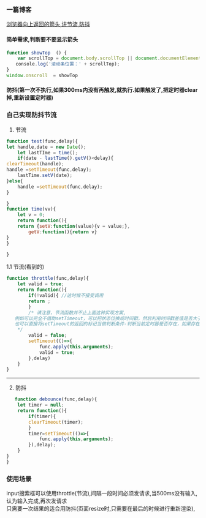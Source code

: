 ### 一篇博客
[浏览器向上返回的箭头,讲节流,防抖](https://segmentfault.com/a/1190000018428170)

#### 简单需求,判断要不要显示箭头
```js
function showTop  () {
    var scrollTop = document.body.scrollTop || document.documentElement.scrollTop;
　　console.log('滚动条位置：' + scrollTop);
}
window.onscroll  = showTop
```
#### 防抖(第一次不执行,如果300ms内没有再触发,就执行.如果触发了,把定时器clear掉,重新设置定时器)



















### 自己实现防抖节流
1. 节流  
```js
function test(func,delay){
let handle,date = new Date();
    let lastTIme = time();
    if(date - lastTime().getV()<delay){
clearTimeout(handle);
handle =setTimeout(func,delay);
    lastTime.setV(date);
}else{
    handle =setTimeout(func,delay);
}

}
function time(vv){
    let v = 0;
    return function(){
    return {setV:function(value){v = value;},
        getV:function(){return v}
}
}

}
   ```
1.1 节流(看到的)  
```js
function throttle(func,delay){
    let valid = true;
    return function(){
        if(!valid){ //这时候不接受调用
        return ;
        }
        /* 请注意，节流函数并不止上面这种实现方案,
   例如可以完全不借助setTimeout，可以把状态位换成时间戳，然后利用时间戳差值是否大于指定间隔时间来做判定。
   也可以直接将setTimeout的返回的标记当做判断条件-判断当前定时器是否存在，如果存在表示还在冷却，并且在执行fn之后消除定时器表示激活，原理都一样
    */
        valid = false;
        setTimeout(()=>{
            func.apply(this,arguments);
            valid = true;
        },delay)
    }
}
```
----
2. 防抖  
```js
   function debounce(func,delay){
    let timer = null;
    return function(){
        if(timer){
        clearTimeout(timer);
        }
        timer=setTimeout(()=>{
            func.apply(this,arguments);
        }),delay); 
    }
}
}
```

### 使用场景
input搜索框可以使用throttle(节流),间隔一段时间必须发请求,当500ms没有输入,认为输入完成,再次发请求    
只需要一次结果的适合用防抖(页面resize时,只需要在最后的时候进行重新渲染),